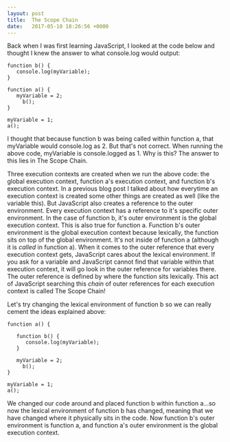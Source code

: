 ```yaml
---
layout: post
title:  The Scope Chain
date:   2017-05-10 18:26:56 +0000
---
```



Back when I was first learning JavaScript, I looked at the code below and thought I knew the answer to what console.log would output:

```
function b() {
   console.log(myVariable);
}

function a() {
   myVariable = 2;
	 b();
}

myVariable = 1;
a();

```

I thought that because function b was being called within function a, that myVariable would console.log as 2. But that's not correct. When running the above code, myVariable is console.logged as 1. Why is this? The answer to this lies in The Scope Chain. 

Three execution contexts are created when we run the above code: the global execution context, function a's execution context, and function b's execution context. In a previous blog post I talked about how everytime an execution context is created some other things are created as well (like the variable this). But JavaScript also creates a reference to the outer environment. Every execution context has a reference to it's specific outer environment. In the case of function b, it's outer environment is the global execution context. This is also true for function a. Function b's outer environment is the global execution context because lexically, the function sits on top of the global environment. It's not inside of function a (although it is *called* in function a). When it comes to the outer reference that every execution context gets, JavaScript cares about the lexical environment. If you ask for a variable and JavaScript cannot find that variable within that execution context, it will go look in the outer reference for variables there. The outer reference is defined by where the function sits lexically. This act of JavaScript searching this *chain* of outer references for each execution context is called The Scope Chain! 

Let's try changing the lexical environment of function b so we can really cement the ideas explained above:

```
function a() {

   function b() {
      console.log(myVariable);
   }
	 
   myVariable = 2;
	 b();
}

myVariable = 1;
a();

```

We changed our code around and placed function b within function a...so now the lexical environment of function b has changed, meaning that we have changed where it physically sits in the code. Now function b's outer environment is function a, and function a's outer environment is the global execution context. 




